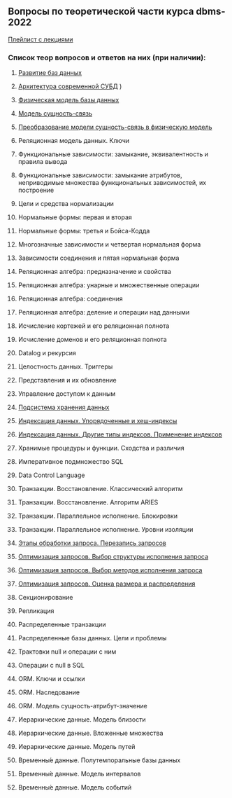 ## Вопросы по теоретической части курса dbms-2022

[Плейлист с лекциями](https://www.youtube.com/watch?v=TT38dPhg4jo&list=PLBAwg87wLtfLY7WCevPxuT0Uig_NHTHF1)

### Список теор вопросов и ответов на них (при наличии): 

1. [Развитие баз данных](./01_database_evolution.md)

2. [Архитектура современной СУБД](./02_modern_dbms_architecture.md)
)

3. [Физическая модель базы данных](./03_physical-data-model.md)

4. [Модель сущность-связь](./04_entity-relationship-model.md)

5. [Преобразование модели сущность-связь в физическую модель](./05_erm-to-pdm.md)

6. Реляционная модель данных. Ключи

7. Функциональные зависимости: замыкание, эквивалентность и правила вывода

8. Функциональные зависимости: замыкание атрибутов, неприводимые множества функциональных зависимостей, их построение

9. Цели и средства нормализации

10. Нормальные формы: первая и вторая

11. Нормальные формы: третья и Бойса-Кодда

12. Многозначные зависимости и четвертая нормальная форма

13. Зависимости соединения и пятая нормальная форма

14. Реляционная алгебра: предназначение и свойства

15.  Реляционная алгебра: унарные и множественные операции

16. Реляционная алгебра: соединения

17. Реляционная алгебра: деление и операции над данными

18. Исчисление кортежей и его реляционная полнота

19. Исчисление доменов и его реляционная полнота

20. Datalog и рекурсия

21. Целостность данных. Триггеры

22. Представления и их обновление

23. Управление доступом к данным

24. [Подсистема хранения данных](./24_memory-subsystem.md)

25. [Индексация данных. Упорядоченные и хеш-индексы](./25_hash-and-ordered-indices.md)

26. [Индексация данных. Другие типы индексов. Применение индексов](./26_other-indices_indices-usage.md)

27. Хранимые процедуры и функции. Сходства и различия

28. Императивное подмножество SQL

29. Data Control Language

30. Транзакции. Восстановление. Классический алгоритм

31. Транзакции. Восстановление. Алгоритм ARIES

32. Транзакции. Параллельное исполнение. Блокировки

33. Транзакции. Параллельное исполнение. Уровни изоляции

34. [Этапы обработки запроса. Перезапись запросов](./34_query-processing-steps.md)

35. [Оптимизация запросов. Выбор структуры исполнения запроса](./35_optimizations_query-processing-methods.md)

36. [Оптимизация запросов. Выбор методов исполнения запроса](./36_optimizations_query-structure.md)

37. [Оптимизация запросов. Оценка размера и распределения](./37_optimizations_approximations.md)

38. Секционирование

39. Репликация

40. Распределенные транзакции

41. Распределенные базы данных. Цели и проблемы

42. Трактовки null и операции с ним

43. Операции с null в SQL

44. ORM. Ключи и ссылки

45. ORM. Наследование

46. ORM. Модель сущность-атрибут-значение

47. Иерархические данные. Модель близости

48. Иерархические данные. Вложенные множества

49. Иерархические данные. Модель путей

50. Временны́е данные. Полутемпоральные базы данных

51. Временны́е данные. Модель интервалов

52. Временны́е данные. Модель событий

